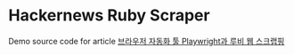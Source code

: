 Hackernews Ruby Scraper
====

Demo source code for article [브라우저 자동화 툴 Playwright과 루비 웹 스크랩핑](https://www.usefulparadigm.com/2025/04/11/ruby-web-scraping-with-playwright/)
